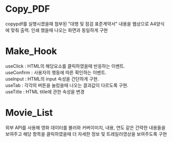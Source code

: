 # Copy_PDF

copypdf를 실행시켰을때 첨부된 "대행 및 점검 표준계약서" 내용을 웹상으로 A4양식에 맞춰 출력.
인쇄 했을때 나오는 화면과 동일하게 구현


# Make_Hook

useClick : HTML의 해당요소를 클릭하였을때 반응하는 이벤트.<br />
useConfirm : 사용자의 행동에 따른 확인하는 이벤트.<br />
useInput : HTML의 input 속성을 간단하게 구현.<br />
useTab : 각각의 버튼을 눌렀을때 나오는 결과값이 다르도록 구현.<br />
useTitle : HTML title에 관한 속성을 변경


# Movie_List

외부 API를 사용해 영화 데이터를 불러와 커버이미지, 내용, 연도 같은 간략한 내용들을 보여주고
해당 항목을 클릭하였을때 더 자세한 정보 및 트레일러영상을 보여주도록 구현
